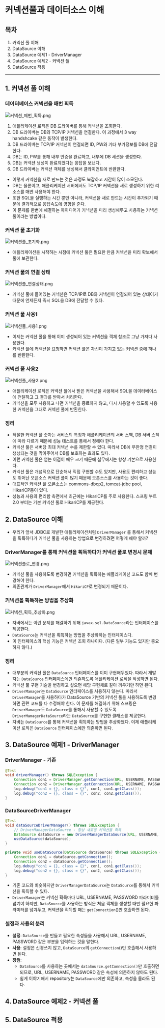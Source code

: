 # 커넥션풀과 데이터소스 이해



## 목차

1. 커넥션 풀 이해
2. DataSource 이해
3. DataSource 예제1 - DriverManager
4. DataSource 예제2 - 커넥션 풀
5. DataSource 적용

------



## 1. 커넥션 풀 이해

### 데이터베이스 커넥션을 매번 획득

![커넥션_메번_획득.png](./img/커넥션_메번_획득.png)

1. 애플리케이션 로직은 DB 드라이버를 통해 커넥션을 조회한다.
2. DB 드라이버는 DB와 TCP/IP 커넥션을 연결한다. 이 과정에서 3 way handshcake 같은 동작이 발생한다.
3. DB 드라이버는 TCP/IP 커넥션이 연결되면 ID, PW와 기타 부가정보를 DB에 전달한다.
4. DB는 ID, PW를 통해 내부 인증을 완료하고, 내부에 DB 세션을 생성한다.
5. DB는 커넥션 생성이 완료되었다는 응답을 보낸다.
6. DB 드라이버는 커넥션 객체를 생성해서 클라이언트에 반환한다.

- 이렇게 커넥션을 새로 만드는 것은 과정도 복잡하고 시간이 많이 소모된다.
- DB는 물론이고, 애플리케이션 서버에서도 TCP/IP 커넥션을 새로 생성하기 위한 리소스를 매번 사용해야 한다.
- 또한 SQL을 실행하는 시간 뿐만 아니라, 커넥션을 새로 만드는 시간이 추가되기 때문에 결과적으로 응답속도에 영향을 준다.
- 이 문제를 한번에 해결하는 아이디어가 커넥션을 미리 생성해두고 사용하는 커넥션 풀이라는 방법이다.



### 커넥션 풀 초기화

![커넥션풀_초기화.png](./img/커넥션풀_초기화.png)

- 애플리케이션을 시작하는 시점에 커넥션 풀은 필요한 만큼 커넥션을 미리 확보해서 풀에 보관한다.



### 커넥션 풀의 연결 상태

![커넥션풀_연결상태.png](./img/커넥션풀_연결상태.png)

- 커넥션 풀에 들어있는 커넥션은 TCP/IP로 DB와 커넥션이 연결되어 있는 상태이기 때문에 언제든지 즉시 SQL을 DB에 전달할 수 있다.



### 커넥션 풀 사용1

![커넥션풀_사용1.png](./img/커넥션풀_사용1.png)

- 이제는 커넥션 풀을 통해 이미 생성되어 있는 커넥션을 객체 참조로 그냥 가져다 사용한다.
- 커넥션 풀에 커넥션을 요청하면 커넥션 풀은 자신이 가지고 있는 커넥션 중에 하나를 반환한다.



### 커넥션 풀 사용2

![커넥션풀_사용2.png](./img/커넥션풀_사용2.png)

- 애플리케이션 로직은 커넥션 풀에서 받은 커넥션을 사용해서 SQL을 데이터베이스에 전달하고 그 결과를 받아서 처리한다.
- 커넥션을 모두 사용하고 나면 커넥션을 종료하지 않고, 다시 사용할 수 있도록 사용한 커넥션을 그대로 커넥션 풀에 반환한다.



### 정리

- 적절한 커넥션 풀 숫자는 서비스의 특징과 애플리케이션의 서버 스펙, DB 서버 스펙에 따라 다르기 때문에 성능 테스트를 통해서 정해야 한다.
- 커넥션 풀은 서버당 최대 커넥션 수를 제한할 수 있다. 따라서 DB에 무한정 연결이 생성되는 것을 막아주어서 DB를 보호하는 효과도 있다.
- 이런 커넥션 풀은 얻는 이점이 매우 크기 때문에 실무에서는 항상 기본으로 사용한다.
- 커넥션 풀은 개념적으로 단순해서 직접 구현할 수도 있지만, 사용도 편리하고 성능도 뛰어난 오픈소스 커넥션 풀이 많기 때문에 오픈소스를 사용하는 것이 좋다.
- 대표적인 커넥션 풀 오픈소스는 commons-dbcp2, tomcat-jdbc pool, HikariCP등이 있다.
- 성능과 사용의 편리함 측면에서 최근에는 HikariCP를 주로 사용한다. 스프링 부트 2.0 부터는 기본 커넥션 풀로 HikariCP를 제공한다.



## 2. DataSource 이해

- 우리가 앞서 JDBC로 개발한 애플리케이션처럼 `DriverManager` 를 통해서 커넥션을 획득하다가 커넥션 풀을 사용하는 방법으로 변경하려면 어떻게 해야 할까?



### DriverManager를 통해 커넥션을 획득하다가 커넥션 풀로 변경시 문제

![커넥션풀로_변경.png](./img/커넥션풀로_변경.png)

- 커넥션 풀을 사용하도록 변경하면 커넥션을 획득하는 애플리케이션 코드도 함께 변경해야 한다.
- 의존관계가 `DriverManager`에서 `HikariCP`로 변경되기 때문이다.



### 커넥션을 획득하는 방법을 추상화

![커넥션_획득_추상화.png](./img/커넥션_획득_추상화.png)

- 자바에서는 이런 문제를 해결하기 위해 `javax.sql.DataSource`라는 인터페이스를 제공한다.
- `DataSource`는 커넥션을 획득하는 방법을 추상화하는 인터페이스다.
- 이 인터페이스의 핵심 기능은 커넥션 조회 하나이다. (다른 일부 기능도 있지만 중요하지 않다.)



### 정리

- 대부분의 커넥션 풀은 `DataSource` 인터페이스를 이미 구현해두었다. 따라서 개발자는 `DataSource` 인터페이스에만 의존하도록 애플리케이션 로직을 작성하면 된다.
- 커넥션 풀 구현 기술을 변경하고 싶으면 해당 구현체로 갈아 끼우기만 하면 된다.
- `DriverManager`는 `DataSource` 인터페이스를 사용하지 않는다. 따라서 `DriverManager`를 사용하다가 DataSource 기반의 커넥션 풀을 사용하도록 변경하면 관련 코드를 다 수정해야 한다. 이 문제를 해결하기 위해 스프링은 `DriverManager`도 `DataSource`를 통해서 사용할 수 있도록 `DriverManagerDataSource`라는 `DataSource`를 구현한 클래스를 제공한다.
- 자바는 `DataSource`를 통해 커넥션을 획득하는 방법을 추상화했다. 이제 애플리케이션 로직은 `DataSource` 인터페이스에만 의존하면 된다.



## 3. DataSource 예제1 - DriverManager

### DriverManager - 기존

```java
@Test
void driverManager() throws SQLException {
    Connection con1 = DriverManager.getConnection(URL, USERNAME, PASSWORD);
    Connection con2 = DriverManager.getConnection(URL, USERNAME, PASSWORD);
    log.debug("con1 = {}, class = {}", con1, con1.getClass());
    log.debug("con2 = {}, class = {}", con2, con2.getClass());
}
```



### DataSourceDriverManager

```java
@Test
void dataSourceDriverManager() throws SQLException {
    // DriverManagerDataSource - 항상 새로운 커넥션을 획득
    DataSource dataSource = new DriverManagerDataSource(URL, USERNAME, PASSWORD);
    useDataSource(dataSource);
}

private void useDataSource(DataSource dataSource) throws SQLException {
    Connection con1 = dataSource.getConnection();
    Connection con2 = dataSource.getConnection();
    log.debug("con1 = {}, class = {}", con1, con1.getClass());
    log.debug("con2 = {}, class = {}", con2, con2.getClass());
}
```

- 기존 코드와 비슷하지만 `DriverManagerDataSource`는 `DataSource`를 통해서 커넥션을 획득할 수 있다.
- `DriverManager`는 커넥션 획득마다 URL, USERNAME, PASSWORD 파라미터를 넘겨야 하지만, `DataSource`를 사용하는 방식은 처음 객체를 생성할 때만 필요한 파라미터를 넘겨두고, 커넥션을 획득할 때는 `getConnection`()만 호출하면 된다.



### 설정과 사용의 분리

- **설정**: `DataSource`를 만들고 필요한 속성들을 사용해서 URL, USERNAME, PASSWORD 같은 부분을 입력하는 것을 말한다.
- **사용**: 설정은 신경쓰지 않고, `DataSource`의 `getConnection`()만 호출해서 사용하면 된다.
- **장점**:
  - `DataSource`를 사용하는 곳에서는 `dataSource.getConnection()`만 호출하면 되므로, URL, USERNAME, PASSWORD 같은 속성에 의존하지 않아도 된다.
  - 쉽게 이야기해서 repository는 `DataSource`에만 의존하고, 속성을 몰라도 된다.



## 4. DataSource 예제2 - 커넥션 풀





## 5. DataSource 적용